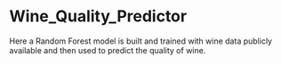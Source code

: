 # Wine_Quality_Predictor
Here a Random  Forest model is built and trained with wine data publicly available and then used to predict the quality of wine.
